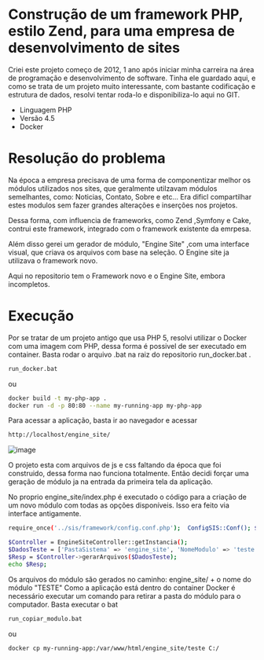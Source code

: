 # Construção de um framework PHP, estilo Zend, para uma empresa de desenvolvimento de sites

Criei este projeto começo de 2012, 1 ano após iniciar minha carreira na área de programação e desenvolvimento de software.
Tinha ele guardado aqui, e como se trata de um projeto muito interessante, com bastante codificação e estrutura de dados, resolvi tentar roda-lo e disponibiliza-lo aqui no GIT.

- Linguagem PHP
- Versão 4.5
- Docker

# Resolução do problema

Na época a empresa precisava de uma forma de componentizar melhor os módulos utilizados nos sites, que geralmente utilzavam módulos semelhantes, como: Noticias, Contato, Sobre e etc...
Era dificl compartilhar estes modulos sem fazer grandes alterações e inserções nos projetos.

Dessa forma, com influencia de frameworks, como Zend ,Symfony e Cake, contrui este framework, integrado com o framework existente da emrpesa.

Além disso gerei um gerador de módulo, "Engine Site" ,com uma interface visual, que criava os arquivos com base na seleção. O Engine site ja utilizava o framework novo.

Aqui no repositorio tem o Framework novo e o Engine Site, embora incompletos.

# Execução

Por se tratar de um projeto antigo que usa PHP 5, resolvi utilizar o Docker com uma imagem com PHP, dessa forma é possivel de ser executado em container.
Basta rodar o arquivo .bat na raiz do repositorio run_docker.bat .

```sh
run_docker.bat
```
ou

```sh
docker build -t my-php-app .
docker run -d -p 80:80 --name my-running-app my-php-app
```

Para acessar a aplicação, basta ir ao navegador e acessar

```sh
http://localhost/engine_site/
```

![image](https://github.com/user-attachments/assets/d54c3d46-ccf8-4994-a028-f67b4cf139d0)

O projeto esta com arquivos de js e css faltando da época que foi construido, dessa forma nao funciona totalmente. Então decidi forçar uma geração de módulo ja na entrada da primeira tela da aplicação.

No proprio engine_site/index.php é executado o código para a criação de um novo módulo com todas as opções disponíveis. Isso era feito via interface antigamente.

```sh
require_once('../sis/framework/config.conf.php');  ConfigSIS::Conf(); $ConfigSIS = new ConfigSIS(); $ConfigSIS->load();  $EngineSiteController = EngineSiteController::getInstancia();

$Controller = EngineSiteController::getInstancia();
$DadosTeste = ['PastaSistema' => 'engine_site', 'NomeModulo' => 'teste', 'Layout' => 'padrao', 'checkBoxArquivos' => 'on', 'checkBoxAjax' => 'on', 'checkBoxController' => 'on', 'checkBoxCss' => 'on', 'checkBoxForm' => 'on', 'checkBoxJs' => 'on', 'checkBoxModel' => 'on', 'checkBoxViews' => 'on', 'Views' => 'teste', 'checkBoxIndex' => 'on', 'checkBoxOpcaoLayout' => 'on'];
$Resp = $Controller->gerarArquivos($DadosTeste);
echo $Resp;
```

Os arquivos do módulo são gerados no caminho: engine_site/ + o nome do módulo "TESTE"
Como a aplicação está dentro do container Docker é necessário executar um comando para retirar a pasta do módulo para o computador. Basta executar o bat

```sh
run_copiar_modulo.bat
```
ou 

```sh
docker cp my-running-app:/var/www/html/engine_site/teste C:/
```

